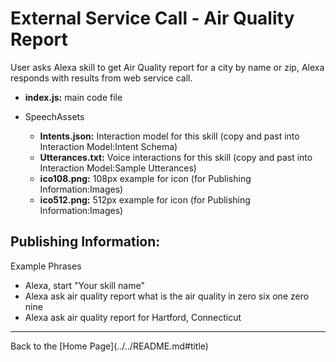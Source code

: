 # External Service Call - Air Quality Report <a id="title">

User asks Alexa skill to get Air Quality report for a city by name or zip, Alexa responds with results from web service call.

* <b>index.js:</b> main code file

* SpeechAssets
    * <b>Intents.json:</b> Interaction model for this skill (copy and past into Interaction Model:Intent Schema)
    * <b>Utterances.txt:</b> Voice interactions for this skill (copy and past into Interaction Model:Sample Utterances)
    * <b>ico108.png:</b> 108px example for icon (for Publishing Information:Images)
    * <b>ico512.png:</b> 512px example for icon (for Publishing Information:Images)


## Publishing Information:
Example Phrases
 * Alexa, start "Your skill name"
 * Alexa ask air quality report what is the air quality in zero six one zero nine
 * Alexa ask air quality report  for Hartford, Connecticut

 <hr />
 Back to the [Home Page](../../README.md#title)